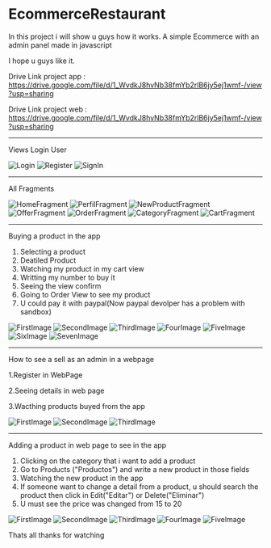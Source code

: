 # EcommerceRestaurant

In this project i will show u guys how it works. A simple Ecommerce with an admin panel made in javascript

I hope u guys like it.

Drive Link project app : https://drive.google.com/file/d/1_WvdkJ8hvNb38fmYb2rlB6jy5ej1wmf-/view?usp=sharing

Drive Link project web : https://drive.google.com/file/d/1_WvdkJ8hvNb38fmYb2rlB6jy5ej1wmf-/view?usp=sharing

---------------------------------------------------------------------------------------------------------------------

Views Login User

![Login](https://user-images.githubusercontent.com/43099030/130369433-4efb5cc1-fab3-4804-b6c8-fbd122b4ba9d.png)
![Register](https://user-images.githubusercontent.com/43099030/130369435-327b82e4-d848-4d07-b10f-41949831a62a.png)
![SignIn](https://user-images.githubusercontent.com/43099030/130369437-d406546c-6a15-4c61-add3-4fff167ff2fe.png)

---------------------------------------------------------------------------------------------------------------------

All Fragments 

![HomeFragment](https://user-images.githubusercontent.com/43099030/130369490-5f382fe3-43ee-4ba3-9f40-800a6d5b3aba.png)
![PerfilFragment](https://user-images.githubusercontent.com/43099030/130369495-d6f704e1-223e-4c36-af04-ddf9712729a0.png)
![NewProductFragment](https://user-images.githubusercontent.com/43099030/130369504-bd296af3-e3ff-41e7-be51-4da6dfe675f1.png)
![OfferFragment](https://user-images.githubusercontent.com/43099030/130369505-e8a333de-5e41-4523-8e7c-484cef3a009b.png)
![OrderFragment](https://user-images.githubusercontent.com/43099030/130369506-fce89d09-53ab-46e8-96cb-a5ec02825db2.png)
![CategoryFragment](https://user-images.githubusercontent.com/43099030/130369507-d9778bde-73aa-4f91-afe5-c4b3a134a1b6.png)
![CartFragment](https://user-images.githubusercontent.com/43099030/130369509-db4ebc76-f35f-4bb9-9626-1f7fd1fbee38.png)

---------------------------------------------------------------------------------------------------------------------

Buying a product in the app

1. Selecting a product
2. Deatiled Product
3. Watching my product in my cart view
4. Writting my number to buy it
5. Seeing the view confirm
6. Going to Order View to see my product
7. U could pay it with paypal(Now paypal devolper has a problem with sandbox)

![FirstImage](https://user-images.githubusercontent.com/43099030/130369525-5d93c039-267a-4f87-afc8-85dbda6311c1.png)
![SecondImage](https://user-images.githubusercontent.com/43099030/130369527-d2ff588a-d0a2-4ccc-9883-5e855aacd8a6.png)
![ThirdImage](https://user-images.githubusercontent.com/43099030/130369529-887791ac-85d0-4650-858c-2380b9ef5e21.png)
![FourImage](https://user-images.githubusercontent.com/43099030/130369530-ec99c8a8-8136-4562-ae78-93b336c4b829.png)
![FiveImage](https://user-images.githubusercontent.com/43099030/130369531-89da8b90-035e-4c5e-8669-8a16de7a36d7.png)
![SixImage](https://user-images.githubusercontent.com/43099030/130369532-4c7add01-594e-4c2c-a508-bf0552dd8a44.png)
![SevenImage](https://user-images.githubusercontent.com/43099030/130369534-b5b84219-953e-4555-a106-4e41edc24417.png)

---------------------------------------------------------------------------------------------------------------------

How to see a sell as an admin in a webpage

1.Register in WebPage

2.Seeing details in web page

3.Wacthing products buyed from the app

![FirstImage](https://user-images.githubusercontent.com/43099030/130369584-5ec1db3c-702b-45d8-89b8-3d29176ed311.png)
![SecondImage](https://user-images.githubusercontent.com/43099030/130369585-6717b1ee-0d45-4b79-90b8-a361dc57e86f.png)
![ThirdImage](https://user-images.githubusercontent.com/43099030/130369588-7d13339c-bc85-4e45-a6c4-dc08e40fc35c.png)

---------------------------------------------------------------------------------------------------------------------


Adding a product in web page to see in the app

1. Clicking on the category that i want to add a product
2. Go to Products ("Productos") and write a new product in those fields
3. Watching the new product in the app
4. If someone want to change a detail from a product, u should search the product then click in Edit("Editar") or Delete("Eliminar")
5. U must see the price was changed from 15 to 20

![FirstImage](https://user-images.githubusercontent.com/43099030/130369646-6a7d85e7-8b6a-4a5e-8977-a803b88f117c.png)
![SecondImage](https://user-images.githubusercontent.com/43099030/130369649-f4014b63-84e7-4c8a-9c71-306e03743074.png)
![ThirdImage](https://user-images.githubusercontent.com/43099030/130369651-3987e3d5-5820-4b54-903a-5ea5d6fed19e.png)
![FourImage](https://user-images.githubusercontent.com/43099030/130369652-de4d871a-712c-4575-9bd2-405b33317174.png)
![FiveImage](https://user-images.githubusercontent.com/43099030/130369654-bb1aa610-c538-44f2-b92d-042cf71855cb.png)

Thats all thanks for watching



